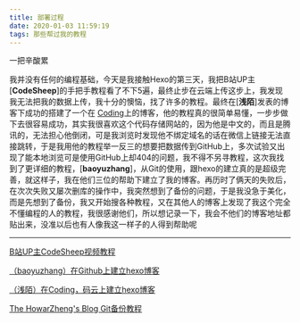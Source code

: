 ```yaml
---
title: 部署过程
date: 2020-01-03 11:59:19
tags: 那些帮过我的教程
---
```




一把辛酸累

<!--more-->

我并没有任何的编程基础，今天是我接触Hexo的第三天，我把B站UP主[**CodeSheep**]的手把手教程看了不下5遍，最终止步在云端上传这步上，我发现我无法把我的数据上传，我十分的懊恼，找了许多的教程。最终在[**浅陌**]发表的博客下成功的搭建了一个在 [Coding](https://dev.tencent.com/)上的博客，他的教程真的很简单易懂，一步步做下去很容易成功，其实我很喜欢这个代码存储网站的，因为他是中文的，而且是腾讯的，无法担心他倒闭，可是我浏览时发现他不绑定域名的话在微信上链接无法直接跳转，于是我用他的教程举一反三的想要把数据传到GitHub上，多次试验又出现了能本地浏览可是使用GitHub上却404的问题，我不得不另寻教程，这次我找到了更详细的教程，[**baoyuzhang**]，从Git的使用，跟hexo的建立真的是超级完善，就这样子，我在他们三位的帮助下建立了我的博客。再历时了俩天的失败后，在次次失败又屡次删库的操作中，我突然想到了备份的问题，于是我没急于美化，而是先想到了备份，我又开始搜各种教程，又在其他人的博客上发现了我这个完全不懂编程的人的教程，我很感谢他们，所以想记录一下，我会不他们的博客地址都贴出来，没准以后也有人像我这一样子的人得到帮助呢

------

[B站UP主CodeSheep视频教程](https://www.bilibili.com/video/av44544186?t=478)

[（baoyuzhang）在Github上建立hexo博客](https://baoyuzhang.github.io/archives/)

[（浅陌）在Coding，码云上建立hexo博客](https://baoyuzhang.github.io/archives/)

[ The HowarZheng's Blog Git备份教程](https://howarzheng.com/2019/08/17/cha-jian-hexo-git-backup-zhe-cai-shi-hexo-bo-ke-bei-fen-de-zui-jia-da-kai-fang-shi/)


